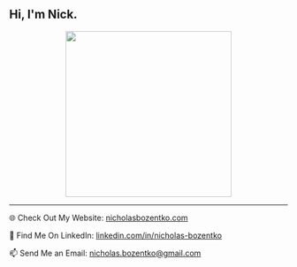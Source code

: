 ## Hi, I'm Nick.

<p align="center">
  <img height="300px" width="300px" src="https://nicholasbozentko.com/nickLogo.svg" />
</p>

---

🌐 Check Out My Website: [nicholasbozentko.com](https://nicholasbozentko.com)

💼 Find Me On LinkedIn: [linkedin.com/in/nicholas-bozentko](https://www.linkedin.com/in/nicholas-bozentko/)

📫 Send Me an Email: [nicholas.bozentko@gmail.com](mailto:nicholas.bozentko@gmail.com)



<!--
**nickbozentko/nickbozentko** is a ✨ _special_ ✨ repository because its `README.md` (this file) appears on your GitHub profile.

Here are some ideas to get you started:

- 🔭 I’m currently working on ...
- 🌱 I’m currently learning ...
- 👯 I’m looking to collaborate on ...
- 🤔 I’m looking for help with ...
- 💬 Ask me about ...
- 📫 How to reach me: ...
- 😄 Pronouns: ...
- ⚡ Fun fact: ...
-->
